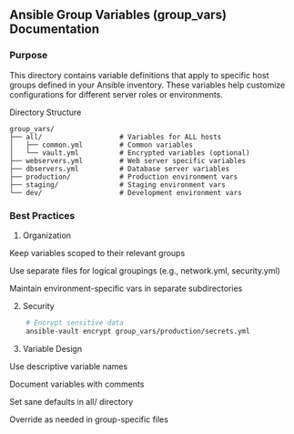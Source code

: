 ## Ansible Group Variables (group_vars) Documentation

### Purpose

This directory contains variable definitions that apply to specific host groups defined in your Ansible inventory. These variables help customize configurations for different server roles or environments.

Directory Structure

    group_vars/
    ├── all/                   # Variables for ALL hosts
    │   ├── common.yml         # Common variables
    │   └── vault.yml          # Encrypted variables (optional)
    ├── webservers.yml         # Web server specific variables
    ├── dbservers.yml          # Database server variables
    ├── production/            # Production environment vars
    ├── staging/               # Staging environment vars
    └── dev/                   # Development environment vars


### Best Practices

1. Organization

Keep variables scoped to their relevant groups

Use separate files for logical groupings (e.g., network.yml, security.yml)

Maintain environment-specific vars in separate subdirectories

2. Security
```bash
    # Encrypt sensitive data
    ansible-vault encrypt group_vars/production/secrets.yml
```

3. Variable Design

Use descriptive variable names

Document variables with comments

Set sane defaults in all/ directory

Override as needed in group-specific files